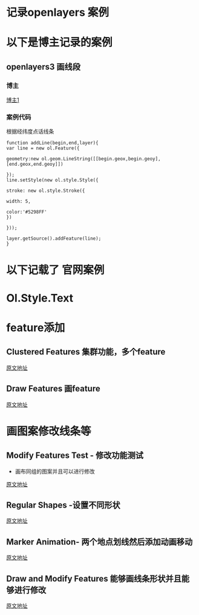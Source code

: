 # 记录openlayers 案例

# 以下是博主记录的案例

## openlayers3 画线段

### 博主

[博主1](https://blog.csdn.net/zhongshijun521/article/details/61198600)

### 案例代码

根据经纬度点话线条

```
function addLine(begin,end,layer){
var line = new ol.Feature({

geometry:new ol.geom.LineString([[begin.geox,begin.geoy], [end.geox,end.geoy]])

});
line.setStyle(new ol.style.Style({

stroke: new ol.style.Stroke({

width: 5,

color:'#5298FF'
})

}));

layer.getSource().addFeature(line);
}
```


# 以下记载了 官网案例


# Ol.Style.Text



# feature添加

## Clustered Features 集群功能，多个feature

[原文地址](https://openlayers.org/en/latest/examples/cluster.html?q=ol.style.text.img)


## Draw Features 画feature


[原文地址](https://openlayers.org/en/latest/examples/draw-features.html?q=ol.style.text.img)

# 画图案修改线条等
## Modify Features Test - 修改功能测试

* 画布同组的图案并且可以进行修改

[原文地址](https://openlayers.org/en/v4.6.5/examples/modify-test.html?q=ol%2Fstyle%2FText)


## Regular Shapes -设置不同形状


[原文地址](https://openlayers.org/en/v4.6.5/examples/regularshape.html?q=ol%2Fstyle%2FText)


## Marker Animation- 两个地点划线然后添加动画移动

[原文地址](https://openlayers.org/en/v4.6.5/examples/feature-move-animation.html?q=ol%2Fstyle%2FText)


## Draw and Modify Features 能够画线条形状并且能够进行修改

[原文地址](https://openlayers.org/en/latest/examples/draw-and-modify-features.html?q=ol.style.text.img)
